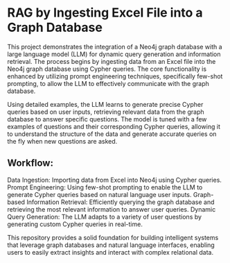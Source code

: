# RAG by Ingesting Excel File into a Graph Database

This project demonstrates the integration of a Neo4j graph database with a large language model (LLM) for dynamic query generation and information retrieval. The process begins by ingesting data from an Excel file into the Neo4j graph database using Cypher queries. The core functionality is enhanced by utilizing prompt engineering techniques, specifically few-shot prompting, to allow the LLM to effectively communicate with the graph database.

Using detailed examples, the LLM learns to generate precise Cypher queries based on user inputs, retrieving relevant data from the graph database to answer specific questions. The model is tuned with a few examples of questions and their corresponding Cypher queries, allowing it to understand the structure of the data and generate accurate queries on the fly when new questions are asked.

## Workflow: 
Data Ingestion: Importing data from Excel into Neo4j using Cypher queries.
Prompt Engineering: Using few-shot prompting to enable the LLM to generate Cypher queries based on natural language user inputs.
Graph-based Information Retrieval: Efficiently querying the graph database and retrieving the most relevant information to answer user queries.
Dynamic Query Generation: The LLM adapts to a variety of user questions by generating custom Cypher queries in real-time.

This repository provides a solid foundation for building intelligent systems that leverage graph databases and natural language interfaces, enabling users to easily extract insights and interact with complex relational data.
